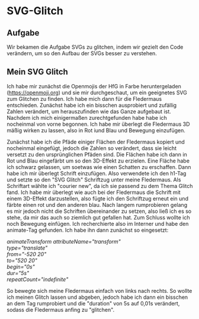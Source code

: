 # SVG-Glitch

## Aufgabe
Wir bekamen die Aufgabe SVGs zu glitchen, indem wir gezielt den Code verändern, um so den Aufbau der SVGs besser zu verstehen.

## Mein SVG Glitch
Ich habe mir zunächst die Openmojis der HfG in Farbe heruntergeladen (https://openmoji.org) und sie mir durchgeschaut, um ein geeignetes SVG zum Glitchen zu finden. Ich habe mich dann für die Fledermaus entschieden. Zunächst habe ich ein bisschen ausprobiert und zufällig Zahlen verändert, um herauszufinden wie das Ganze aufgebaut ist. Nachdem ich mich einigermaßen zurechtgefunden habe habe ich nocheinmal von vorne begonnen. Ich habe mir überlegt die Fledermaus 3D mäßig wirken zu lassen, also in Rot iund Blau und Bewegung einzufügen. 

Zunächst habe ich die Pfäde einiger Flächen der Fledermaus kopiert und nocheinmal eingefügt, jedoch die Zahlen so verändert, dass sie leicht versetzt zu den ursprünglichen Pfäden sind. 
Die Flächen habe ich dann in Rot und Blau eingefärbt um so den 3D-Effekt zu erzielen. Eine Fläche habe ich schwarz gelassen, um soetwas wie einen Schatten zu erschaffen.
Dann habe ich mir überlegt Schrift einzufügen. Also verwendete ich den h1-Tag und setzte so den "SVG Glitch" Schriftzug unter meine Fledermaus. Als Schriftart wählte ich "courier new", da ich sie passend zu dem Thema Glitch fand. Ich habe mir überlegt wie auch bei der Fledermaus die Schrift mit einem 3D-Effekt darzustellen, also fügte ich den Schriftzug erneut ein und färbte einen rot und den anderen blau. Nach langem rumprobieren gelang es mir jedoch nicht die Schriften übereinander zu setzen, also ließ ich es so stehe, da mir das auch so ziemlich gut gefallen hat.
Zum Schluss wollte ich noch Bewegung einfügen. Ich recherchierte also im Interner und habe den animate-Tag gefunden. Ich habe ihn dann zunächst so eingesetzt:
  
*animateTransform attributeName="transform" <br>
type="translate" <br>
from="-520 20" <br>
to="520 20" <br>
begin="0s" <br>
dur="5s" <br>
repeatCount="indefinite"*

So bewegte sich meine Fledermaus einfach von links nach rechts. So wollte ich meinen Glitch lassen und abgeben, jedoch habe ich dann ein bisschen an dem Tag rumprobiert und die "duration" von 5s auf 0,01s verändert, sodass die Fledermaus anfing zu "glitchen".

